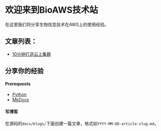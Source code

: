 # 欢迎来到BioAWS技术站

在这里我们将分享生物信息技术在AWS上的使用经验。

## 文章列表：

- [10分钟打造云上集群](blogs/2019-12-27-10-mins-to-create-a-cluster-on-aws.md)

## 分享你的经验

#### Prerequests

- [Python](https://python.org)
- [MkDocs](http://www.mkdocs.org/)

#### 写博客

在源码的`docs/blogs/`下面创建一篇文章，格式如`YYYY-MM-DD-article-slug.md`。
